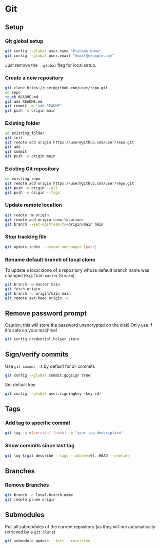 # Git

## Setup

### Git global setup

```bash
git config --global user.name "Prename Name"
git config --global user.email "email@example.com"
```

Just remove the `--global` flag for local setup.

### Create a new repository

```bash
git clone https://user@github.com/user/repo.git
cd repo
touch README.md
git add README.md
git commit -m "add README"
git push -u origin main
```

### Existing folder

```bash
cd existing_folder
git init
git remote add origin https://user@github.com/user/repo.git
git add .
git commit
git push -u origin main
```

### Existing Git repository

```bash
cd existing_repo
git remote add origin https://user@github.com/user/repo.git
git push -u origin --all
git push -u origin --tags
```

### Update remote location

```bash
git remote rm origin
git remote add origin <new-location>
git branch --set-upstream-to=origin/main main
```

### Stop tracking file

```bash
git update-index --assume-unchanged [path]
```

### Rename default branch of local clone

To update a local clone of a repository whose default branch name was changed (e.g. from `master` to `main`):

```bash
git branch -m master main
git fetch origin
git branch -u origin/main main
git remote set-head origin -a
```

## Remove password prompt

Caution: this will store the password unencrypted on the disk! Only use if it's safe on your machine!

```bash
git config credential.helper store
```

## Sign/verify commits

Use `git commit -S` by default for all commits

```bash
git config --global commit.gpgsign true
```

Set default key

```bash
git config --global user.signingkey <key-id>
```

## Tags

### Add tag to specific commit

```bash
git tag -a v[version] [hash] -m "your tag description"
```

### Show commits since last tag

```bash
git log $(git describe --tags --abbrev=0)..HEAD --oneline
```

## Branches

### Remove Branches

```bash
git branch -d local-branch-name
git remote prune origin
```

## Submodules

Pull all submodules of the current repository (as they will not automatically retrieved by a `git clone`)

```bash
git submodule update --init --recursive
```
